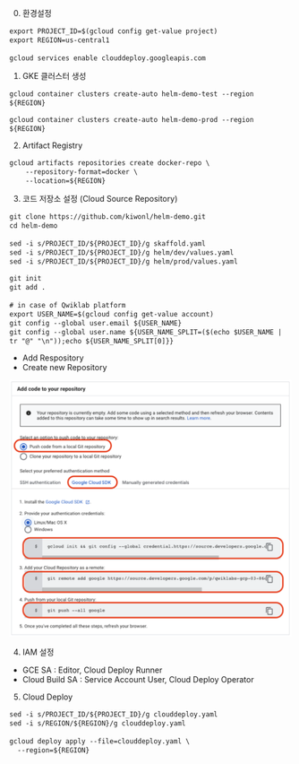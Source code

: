 0. 환경설정
```shell
export PROJECT_ID=$(gcloud config get-value project)
export REGION=us-central1

gcloud services enable clouddeploy.googleapis.com
```

1. GKE 클러스터 생성
```shell
gcloud container clusters create-auto helm-demo-test --region ${REGION}
```

```shell
gcloud container clusters create-auto helm-demo-prod --region ${REGION}
```

2. Artifact Registry
```shell
gcloud artifacts repositories create docker-repo \
    --repository-format=docker \
    --location=${REGION}
```

3. 코드 저장소 설정 (Cloud Source Repository)
```
git clone https://github.com/kiwonl/helm-demo.git
cd helm-demo

sed -i s/PROJECT_ID/${PROJECT_ID}/g skaffold.yaml
sed -i s/PROJECT_ID/${PROJECT_ID}/g helm/dev/values.yaml
sed -i s/PROJECT_ID/${PROJECT_ID}/g helm/prod/values.yaml
```

```
git init
git add .

# in case of Qwiklab platform
export USER_NAME=$(gcloud config get-value account)
git config --global user.email ${USER_NAME}
git config --global user.name ${USER_NAME_SPLIT=($(echo $USER_NAME | tr "@" "\n"));echo ${USER_NAME_SPLIT[0]}}
```
- Add Respository
- Create new Repository

<p align="left">
<img src="/doc/img/csr.png" width="800" alt="CSR" />
</p>


4. IAM 설정
- GCE SA : Editor, Cloud Deploy Runner
- Cloud Build SA : Service Account User, Cloud Deploy Operator


5. Cloud Deploy
```shell
sed -i s/PROJECT_ID/${PROJECT_ID}/g clouddeploy.yaml
sed -i s/REGION/${REGION}/g clouddeploy.yaml

gcloud deploy apply --file=clouddeploy.yaml \
  --region=${REGION}
```
